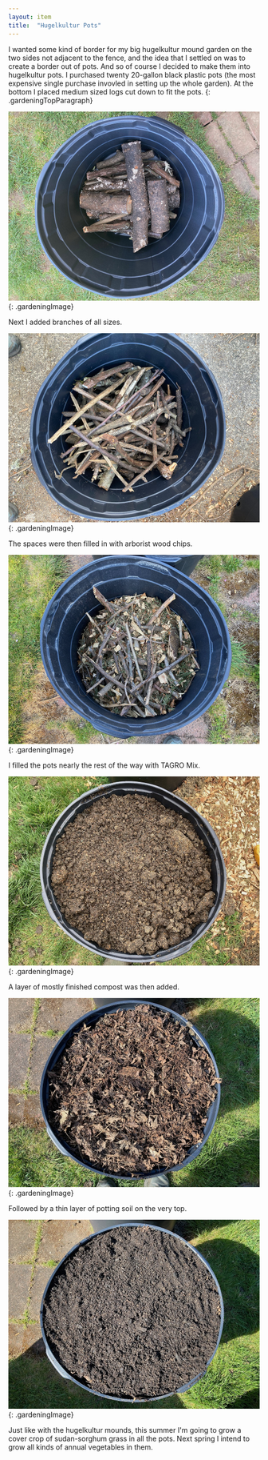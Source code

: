 ```yaml
---
layout: item
title:	"Hugelkultur Pots"
---
```


I wanted some kind of border for my big hugelkultur mound garden on the two sides not adjacent to the fence, and the idea that I settled on was to create a border out of pots. And so of course I decided to make them into hugelkultur pots. I purchased twenty 20-gallon black plastic pots (the most expensive single purchase invovled in setting up the whole garden). At the bottom I placed medium sized logs cut down to fit the pots.
{: .gardeningTopParagraph}

![pot with medium sized logs](/assets/images/gardening/hugelkultur/pots01.jpeg)
{: .gardeningImage}

Next I added branches of all sizes.

![pot with smaller branches added](/assets/images/gardening/hugelkultur/pots02.jpeg)
{: .gardeningImage}

The spaces were then filled in with arborist wood chips.

![pot with wood chips added](/assets/images/gardening/hugelkultur/pots03.jpeg)
{: .gardeningImage}

I filled the pots nearly the rest of the way with TAGRO Mix.

![pot with TAGRO mix](/assets/images/gardening/hugelkultur/pots04.jpeg)
{: .gardeningImage}

A layer of mostly finished compost was then added.

![pot with mostly finished compost](/assets/images/gardening/hugelkultur/pots05.jpeg)
{: .gardeningImage}

Followed by a thin layer of potting soil on the very top.

![pot with finaly layer of potting soil](/assets/images/gardening/hugelkultur/pots06.jpeg)
{: .gardeningImage}

Just like with the hugelkultur mounds, this summer I'm going to grow a cover crop of sudan-sorghum grass in all the pots. Next spring I intend to grow all kinds of annual vegetables in them.
